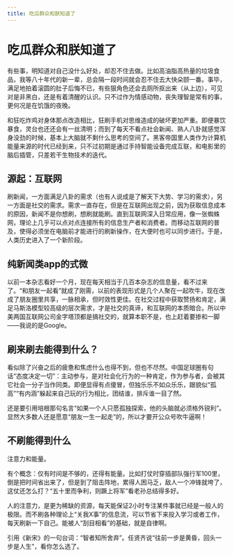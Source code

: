 ```yaml
---
title: 吃瓜群众和朕知道了
---
```

# 吃瓜群众和朕知道了

有些事，明知道对自己没什么好处，却忍不住去做。比如高油脂高热量的垃圾食品，我等八十年代的新一辈，总会隔一段时间就会忍不住去大快朵颐一番。事毕，满足地拍着滚圆的肚子后悔不已，有些狠角色还会去厕所抠出来（从上边），可见对是非黑白，还是有着清醒的认识。只不过作为情感动物，丧失理智是常有的事，更何况是在饥饿的夜晚。

和狂吃炸鸡对身体那点改造相比，狂刷手机对思维造成的破坏更加严重。即便暴饮暴食，灵台也还还会有一丝清明；而到了每天不看点社会新闻、熟人八卦就感觉浑身没劲的时候，基本上大脑就不剩什么思考的空间了。黑客帝国里人类作为计算机能量来源的时代已经到来，只不过初期是通过手持智能设备完成互联，和电影里的脑后插管，只差若干生物技术的迭代。

## 源起：互联网

刷新闻，一方面满足八卦的需求（也有人说成是了解天下大势、学习的需求），另一方面是社交的需求。需求一直存在，但是在互联网出现之前，因为获取信息成本的原因，新闻不是你想刷，想刷就能刷。直到互联网深入日常应用，像一张蜘蛛网，理论上几乎可以点对点连接所有的信息生产者和消费者。而移动互联网的普及，使得必须坐在电脑前才能进行的刷新操作，在大便时也可以同步进行。于是，人类历史进入了一个新阶段。

## 纯新闻类app的式微

以前一本杂志看好一个月，现在每天相当于几百本杂志的信息量，看不过来了。“和朋友一起看”就成了刚需，以前的表现形式是几个人聚在一起吹牛，现在改成了朋友圈里共享，一脉相承，但时效性更佳。在社交过程中获取赞扬和肯定，满足马斯洛模型较高级的层次需求，才是社交的真谛，和互联网的本质暗合。所以中美两国互联网公司金字塔顶都是搞社交的，就算本职不是，也上赶着要掺和一脚——我说的是Google。

## 刷来刷去能得到什么？

看似除了兴奋之后的疲惫和焦虑什么也得不到，但也不尽然。中国足球圈有句话“态度决定一切”：主动参与，是对社会化行为的一种肯定，作为参与者，会被其它社会一分子当作同类。即便显得有点傻冒，但独乐乐不如众乐乐，跟貌似“孤高”“有内涵”躲起来自己玩的行为相比，团结谁，排斥谁一目了然。

还是要引用培根那句名言“如果一个人只愿孤独探索，他的头脑就必须格外锐利”。显然大多数人还是愿意“朋友一生一起走”的，所以才要开公众号吹牛逼啊！

## 不刷能得到什么

注意力和能量。

有个概念：仅有时间是不够的，还得有能量。比如打仗时穿插部队强行军100里，倒是把时间省出来了，但是到了阻击阵地，累得人困马乏，敌人一个冲锋就垮了，这仗还怎么打？“五十里而争利，则蹶上将军”看老孙总结得多好。

人的注意力，是更为稀缺的资源，每天能保证2小时专注某件事就已经是一般人的极限。而不刷各种理论上“关我X事”的信息流，可以节省下来投入学习或者工作，每天刷新一下自己。能被人“刮目相看”的基础，就是自律啊。

引用《新宋》的一句台词：“智者知所舍弃”。任贤齐说“往前一步是黄昏，回头一步是人生”，看你怎么选了。




